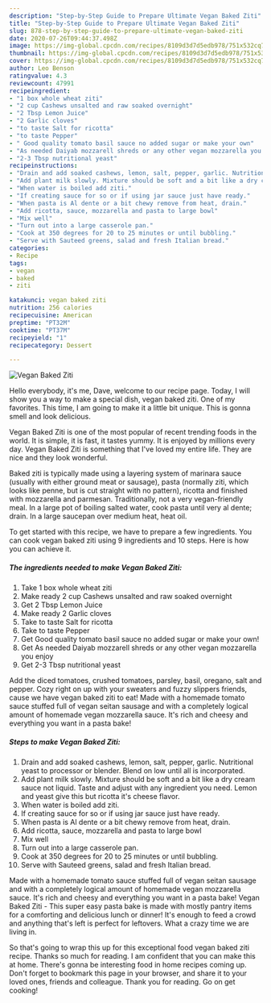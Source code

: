```yaml
---
description: "Step-by-Step Guide to Prepare Ultimate Vegan Baked Ziti"
title: "Step-by-Step Guide to Prepare Ultimate Vegan Baked Ziti"
slug: 878-step-by-step-guide-to-prepare-ultimate-vegan-baked-ziti
date: 2020-07-26T09:44:37.498Z
image: https://img-global.cpcdn.com/recipes/8109d3d7d5edb978/751x532cq70/vegan-baked-ziti-recipe-main-photo.jpg
thumbnail: https://img-global.cpcdn.com/recipes/8109d3d7d5edb978/751x532cq70/vegan-baked-ziti-recipe-main-photo.jpg
cover: https://img-global.cpcdn.com/recipes/8109d3d7d5edb978/751x532cq70/vegan-baked-ziti-recipe-main-photo.jpg
author: Leo Benson
ratingvalue: 4.3
reviewcount: 47991
recipeingredient:
- "1 box whole wheat ziti"
- "2 cup Cashews unsalted and raw soaked overnight"
- "2 Tbsp Lemon Juice"
- "2 Garlic cloves"
- "to taste Salt for ricotta"
- "to taste Pepper"
- " Good quality tomato basil sauce no added sugar or make your own"
- "As needed Daiyab mozzarell shreds or any other vegan mozzarella you enjoy"
- "2-3 Tbsp nutritional yeast"
recipeinstructions:
- "Drain and add soaked cashews, lemon, salt, pepper, garlic. Nutritional yeast to processor or blender. Blend on low until all is incorporated."
- "Add plant milk slowly. Mixture should be soft and a bit like a dry cream sauce not liquid. Taste and adjust with any ingredient you need. Lemon and yeast give this but ricotta it&#39;s cheese flavor."
- "When water is boiled add ziti."
- "If creating sauce for so or if using jar sauce just have ready."
- "When pasta is Al dente or a bit chewy remove from heat, drain."
- "Add ricotta, sauce, mozzarella and pasta to large bowl"
- "Mix well"
- "Turn out into a large casserole pan."
- "Cook at 350 degrees for 20 to 25 minutes or until bubbling."
- "Serve with Sauteed greens, salad and fresh Italian bread."
categories:
- Recipe
tags:
- vegan
- baked
- ziti

katakunci: vegan baked ziti 
nutrition: 256 calories
recipecuisine: American
preptime: "PT32M"
cooktime: "PT37M"
recipeyield: "1"
recipecategory: Dessert

---
```



![Vegan Baked Ziti](https://img-global.cpcdn.com/recipes/8109d3d7d5edb978/751x532cq70/vegan-baked-ziti-recipe-main-photo.jpg)

Hello everybody, it's me, Dave, welcome to our recipe page. Today, I will show you a way to make a special dish, vegan baked ziti. One of my favorites. This time, I am going to make it a little bit unique. This is gonna smell and look delicious.

Vegan Baked Ziti is one of the most popular of recent trending foods in the world. It is simple, it is fast, it tastes yummy. It is enjoyed by millions every day. Vegan Baked Ziti is something that I've loved my entire life. They are nice and they look wonderful.

Baked ziti is typically made using a layering system of marinara sauce (usually with either ground meat or sausage), pasta (normally ziti, which looks like penne, but is cut straight with no pattern), ricotta and finished with mozzarella and parmesan. Traditionally, not a very vegan-friendly meal. In a large pot of boiling salted water, cook pasta until very al dente; drain. In a large saucepan over medium heat, heat oil.


To get started with this recipe, we have to prepare a few ingredients. You can cook vegan baked ziti using 9 ingredients and 10 steps. Here is how you can achieve it.

<!--inarticleads1-->

##### The ingredients needed to make Vegan Baked Ziti:

1. Take 1 box whole wheat ziti
1. Make ready 2 cup Cashews unsalted and raw soaked overnight
1. Get 2 Tbsp Lemon Juice
1. Make ready 2 Garlic cloves
1. Take to taste Salt for ricotta
1. Take to taste Pepper
1. Get  Good quality tomato basil sauce no added sugar or make your own!
1. Get As needed Daiyab mozzarell shreds or any other vegan mozzarella you enjoy
1. Get 2-3 Tbsp nutritional yeast


Add the diced tomatoes, crushed tomatoes, parsley, basil, oregano, salt and pepper. Cozy right on up with your sweaters and fuzzy slippers friends, cause we have vegan baked ziti to eat! Made with a homemade tomato sauce stuffed full of vegan seitan sausage and with a completely logical amount of homemade vegan mozzarella sauce. It&#39;s rich and cheesy and everything you want in a pasta bake! 

<!--inarticleads2-->

##### Steps to make Vegan Baked Ziti:

1. Drain and add soaked cashews, lemon, salt, pepper, garlic. Nutritional yeast to processor or blender. Blend on low until all is incorporated.
1. Add plant milk slowly. Mixture should be soft and a bit like a dry cream sauce not liquid. Taste and adjust with any ingredient you need. Lemon and yeast give this but ricotta it&#39;s cheese flavor.
1. When water is boiled add ziti.
1. If creating sauce for so or if using jar sauce just have ready.
1. When pasta is Al dente or a bit chewy remove from heat, drain.
1. Add ricotta, sauce, mozzarella and pasta to large bowl
1. Mix well
1. Turn out into a large casserole pan.
1. Cook at 350 degrees for 20 to 25 minutes or until bubbling.
1. Serve with Sauteed greens, salad and fresh Italian bread.


Made with a homemade tomato sauce stuffed full of vegan seitan sausage and with a completely logical amount of homemade vegan mozzarella sauce. It&#39;s rich and cheesy and everything you want in a pasta bake! Vegan Baked Ziti - This super easy pasta bake is made with mostly pantry items for a comforting and delicious lunch or dinner! It&#39;s enough to feed a crowd and anything that&#39;s left is perfect for leftovers. What a crazy time we are living in. 

So that's going to wrap this up for this exceptional food vegan baked ziti recipe. Thanks so much for reading. I am confident that you can make this at home. There's gonna be interesting food in home recipes coming up. Don't forget to bookmark this page in your browser, and share it to your loved ones, friends and colleague. Thank you for reading. Go on get cooking!
